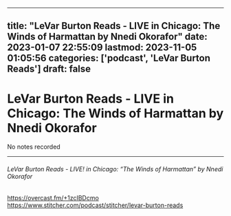
---
title: "LeVar Burton Reads - LIVE in Chicago: The Winds of Harmattan by Nnedi Okorafor"
date: 2023-01-07 22:55:09
lastmod: 2023-11-05 01:05:56
categories: ['podcast', 'LeVar Burton Reads']
draft: false
---


# LeVar Burton Reads - LIVE in Chicago: The Winds of Harmattan by Nnedi Okorafor

No notes recorded

- - -
###### LeVar Burton Reads - LIVE! in Chicago: “The Winds of Harmattan” by Nnedi Okorafor

https://overcast.fm/+1zcIBDcmo  
https://www.stitcher.com/podcast/stitcher/levar-burton-reads

<!-- #public #podcast #LeVar Burton Reads# -->

<!-- {BearID:2FE0AB33-07DA-4B0B-A483-B2CF7282B223-28016-00002D9809DD387A} -->
